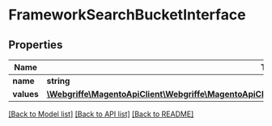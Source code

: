 # FrameworkSearchBucketInterface

## Properties
Name | Type | Description | Notes
------------ | ------------- | ------------- | -------------
**name** | **string** | Field name | 
**values** | [**\Webgriffe\MagentoApiClient\Webgriffe\MagentoApiClient\Model\FrameworkSearchAggregationValueInterface[]**](FrameworkSearchAggregationValueInterface.md) | Field values | 

[[Back to Model list]](../README.md#documentation-for-models) [[Back to API list]](../README.md#documentation-for-api-endpoints) [[Back to README]](../README.md)


